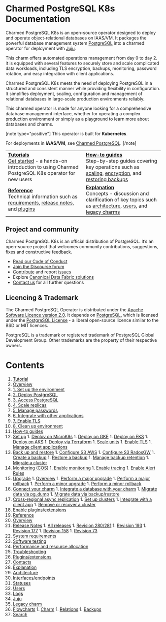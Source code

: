 # Charmed PostgreSQL K8s Documentation

Charmed PostgreSQL K8s is an open-source operator designed to deploy and operate object-relational databases on IAAS/VM. It packages the powerful database management system [PostgreSQL](https://www.postgresql.org/) into a charmed operator for deployment with [Juju](https://juju.is/docs/juju).

This charm offers automated operations management from day 0 to day 2. It is equipped with several features to securely store and scale complicated data workloads, including TLS encryption, backups, monitoring, password rotation, and easy integration with client applications.

Charmed PostgreSQL K8s meets the need of deploying PostgreSQL in a structured and consistent manner while providing flexibility in configuration. It simplifies deployment, scaling, configuration and management of relational databases in large-scale production environments reliably.
 
This charmed operator is made for anyone looking for a comprehensive database management interface, whether for operating a complex production environment or simply as a playground to learn more about databases and charms.

[note type="positive"]
This operator is built for **Kubernetes**.

For deployments in **IAAS/VM**, see  [Charmed PostgreSQL](https://charmhub.io/postgresql).
[/note]

<!--
This modern "Charmed PostgreSQL K8s" operator (in channel `14/stable`) is a new "[Charmed SDK](https://juju.is/docs/sdk)"-based charm that replaces the legacy "[Reactive](https://juju.is/docs/sdk/charm-taxonomy#heading--reactive)"-based charm (in channel `latest/stable`).<br/>Read more about [legacy charms here](/t/11013).
-->

| | |
|--|--|
|  [**Tutorials**](/t/9296)</br>  [Get started](/t/9296) - a hands-on introduction to using Charmed PostgreSQL K8s operator for new users </br> |  [**How-to guides**](/t/9592) </br> Step-by-step guides covering key operations such as [scaling](/t/9592), [encryption](/t/9593), and [restoring backups](/t/9597) |
| [**Reference**](/t/13976) </br> Technical information such as [requirements](/t/11744), [release notes](/t/11872), and [plugins](/t/10945) | [**Explanation**](/t/11856) </br> Concepts - discussion and clarification of key topics such as [architecture](/t/11856), [users](/t/10843), and [legacy charms](/t/11013)|

## Project and community
Charmed PostgreSQL K8s is an official distribution of PostgreSQL. It’s an open-source project that welcomes community contributions, suggestions, fixes and constructive feedback.
- [Read our Code of Conduct](https://ubuntu.com/community/code-of-conduct)
- [Join the Discourse forum](https://discourse.charmhub.io/tag/postgresql)
- [Contribute](https://github.com/canonical/postgresql-k8s-operator/blob/main/CONTRIBUTING.md) and report [issues](https://github.com/canonical/postgresql-operator/issues/new/choose)
- Explore [Canonical Data Fabric solutions](https://canonical.com/data)
- [Contact us](/t/11852) for all further questions

## Licencing & Trademark
The Charmed PostgreSQL Operator is distributed under the [Apache Software Licence version 2.0](https://github.com/canonical/postgresql-operator/blob/main/LICENSE). It depends on [PostgreSQL](https://www.postgresql.org/ftp/source/), which is licensed under the [PostgreSQL License](https://www.postgresql.org/about/licence/) - a liberal open-source licence similar to the BSD or MIT licences.

PostgreSQL is a trademark or registered trademark of PostgreSQL Global Development Group. Other trademarks are the property of their respective owners.

# Contents

1. [Tutorial](tutorial)
  1. [Overview](tutorial/t-overview.md)
  1. [1. Set up the environment](tutorial/t-set-up.md)
  1. [2. Deploy PostgreSQL](tutorial/t-deploy.md)
  1. [3. Access PostgreSQL](tutorial/t-access.md)
  1. [4. Scale replicas](tutorial/t-scale.md)
  1. [5. Manage passwords](tutorial/t-passwords.md)
  1. [6. Integrate with other applications](tutorial/t-integrate.md)
  1. [7. Enable TLS](tutorial/t-enable-tls.md)
  1. [8. Clean up environment](tutorial/t-clean-up.md)
1. [How-to guides](how-to)
  1. [Set up](how-to/h-set-up)
    1. [Deploy on MicroK8s](how-to/h-set-up/h-deploy-microk8s.md)
    1. [Deploy on GKE](how-to/h-set-up/h-deploy-gke.md)
    1. [Deploy on EKS](how-to/h-set-up/h-deploy-eks.md)
    1. [Deploy on AKS](how-to/h-set-up/h-deploy-aks.md)
    1. [Deploy via Terraform](how-to/h-set-up/h-deploy-terraform.md)
    1. [Scale units](how-to/h-set-up/h-scale.md)
    1. [Enable TLS](how-to/h-set-up/h-enable-tls.md)
    1. [Manage client applications](how-to/h-set-up/h-manage-client.md)
  1. [Back up and restore](how-to/h-backups)
    1. [Configure S3 AWS](how-to/h-backups/h-configure-s3-aws.md)
    1. [Configure S3 RadosGW](how-to/h-backups/h-configure-s3-radosgw.md)
    1. [Create a backup](how-to/h-backups/h-create-backup.md)
    1. [Restore a backup](how-to/h-backups/h-restore-backup.md)
    1. [Manage backup retention](how-to/h-backups/h-manage-backup-retention.md)
    1. [Migrate a cluster](how-to/h-backups/h-migrate-cluster.md)
  1. [Monitoring (COS)](how-to/h-monitor)
    1. [Enable monitoring](how-to/h-monitor/h-enable-monitoring.md)
    1. [Enable tracing](how-to/h-monitor/h-enable-tracing.md)
    1. [Enable Alert Rules](how-to/h-monitor/h-enable-alert-rules.md)
  1. [Upgrade](how-to/h-upgrade)
    1. [Overview](how-to/h-upgrade/h-upgrade-intro.md)
    1. [Perform a major upgrade](how-to/h-upgrade/h-upgrade-major.md)
    1. [Perform a major rollback](how-to/h-upgrade/h-rollback-major.md)
    1. [Perform a minor upgrade](how-to/h-upgrade/h-upgrade-minor.md)
    1. [Perform a minor rollback](how-to/h-upgrade/h-rollback-minor.md)
  1. [Connect your charm](how-to/h-connect-your-charm)
    1. [Integrate a database with your charm](how-to/h-connect-your-charm/h-integrate-with-your-charm.md)
    1. [Migrate data via pg_dump](how-to/h-connect-your-charm/h-connect-migrate-pgdump.md)
    1. [Migrate data via backup/restore](how-to/h-connect-your-charm/h-connect-migrate-backup-restore.md)
  1. [Cross-regional async replication](how-to/h-async)
    1. [Set up clusters](how-to/h-async/h-async-set-up.md)
    1. [Integrate with a client app](how-to/h-async/h-async-integrate.md)
    1. [Remove or recover a cluster](how-to/h-async/h-async-remove-recover.md)
  1. [Enable plugins/extensions](how-to/h-enable-plugins-extensions.md)
1. [Reference](reference)
  1. [Overview](reference/r-overview.md)
  1. [Release Notes](reference/r-releases-group)
    1. [All releases](reference/r-releases-group/r-releases.md)
    1. [Revision 280/281](reference/r-releases-group/r-releases-rev280.md)
    1. [Revision 193](reference/r-releases-group/r-releases-rev193.md)
    1. [Revision 177](reference/r-releases-group/r-releases-rev177.md)
    1. [Revision 158](reference/r-releases-group/r-releases-rev158.md)
    1. [Revision 73](reference/r-releases-group/r-releases-rev73.md)
  1. [System requirements](reference/r-system-requirements.md)
  1. [Software testing](reference/r-software-testing.md)
  1. [Performance and resource allocation](reference/r-performance.md)
  1. [Troubleshooting](reference/h-troubleshooting.md)
  1. [Plugins/extensions](reference/r-plugins-extensions.md)
  1. [Contacts](reference/r-contacts.md)
1. [Explanation](explanation)
  1. [Architecture](explanation/e-architecture.md)
  1. [Interfaces/endpoints](explanation/e-interfaces-endpoints.md)
  1. [Statuses](explanation/e-statuses.md)
  1. [Users](explanation/e-users.md)
  1. [Logs](explanation/e-logs.md)
  1. [Juju](explanation/e-juju-details.md)
  1. [Legacy charm](explanation/e-legacy-charm.md)
  1. [Flowcharts](explanation/flowcharts)
    1. [Charm](explanation/flowcharts/e-flowchart-charm.md)
    1. [Relations](explanation/flowcharts/e-flowchart-peers.md)
    1. [Backups](explanation/flowcharts/e-flowchart-backups.md)
1. [Search](https://canonical.com/data/docs/postgresql/k8s)